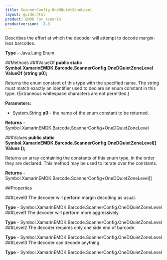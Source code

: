 ```yaml
---
title: ScannerConfig.OneDQuietZoneLevel
layout: guide.html 
product: EMDK For Xamarin 
productversion: '2.3' 
---
```

Describes the effort at which the decoder will attempt to decode margin-less barcodes.

**Type** - Java.Lang.Enum

##Methods
###ValueOf
**public static Symbol.XamarinEMDK.Barcode.ScannerConfig.OneDQuietZoneLevel ValueOf (string p0);**

Returns the enum constant of this type with the specified name. The string must match exactly an identifier used to declare an enum constant in this type. (Extraneous whitespace characters are not permitted.)

**Parameters:** 

* System.String **p0** -  the name of the enum constant to be returned.

**Returns** - Symbol.XamarinEMDK.Barcode.ScannerConfig+OneDQuietZoneLevel

###Values
**public static Symbol.XamarinEMDK.Barcode.ScannerConfig.OneDQuietZoneLevel[] Values ();**

Returns an array containing the constants of this enum type, in the order they are declared. This method may be used to iterate over the constants.


**Returns** - Symbol.XamarinEMDK.Barcode.ScannerConfig+OneDQuietZoneLevel[]

##Properties

###Level0
The decoder will perform margin decoding as usual.

**Type** - Symbol.XamarinEMDK.Barcode.ScannerConfig.OneDQuietZoneLevel
###Level1
The decoder will perform more aggressively.

**Type** - Symbol.XamarinEMDK.Barcode.ScannerConfig.OneDQuietZoneLevel
###Level2
The decoder requires only one side end of barcode.

**Type** - Symbol.XamarinEMDK.Barcode.ScannerConfig.OneDQuietZoneLevel
###Level3
The decoder can decode anything.

**Type** - Symbol.XamarinEMDK.Barcode.ScannerConfig.OneDQuietZoneLevel


